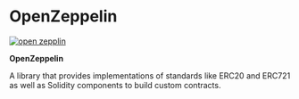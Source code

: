 # OpenZeppelin

[![open zepplin](https://ethereum.consensys.net/hs-fs/hubfs/open%20zepplin.png?width=400&name=open%20zepplin.png)](http://bit.ly/zeppelin-portal)

**OpenZeppelin**

A library that provides implementations of standards like ERC20 and ERC721 as well as Solidity components to build custom contracts. 

